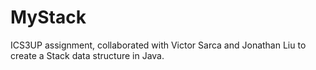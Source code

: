 # MyStack
ICS3UP assignment, collaborated with Victor Sarca and Jonathan Liu to create a Stack data structure in Java.
